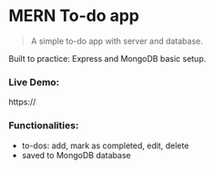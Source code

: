 # MERN To-do app

> A simple to-do app with server and database.

Built to practice: Express and MongoDB basic setup.

### Live Demo:

https://

### Functionalities:

- to-dos: add, mark as completed, edit, delete
- saved to MongoDB database
